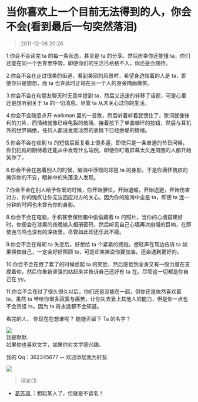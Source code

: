 # 当你喜欢上一个目前无法得到的人，你会不会(看到最后一句突然落泪)

> 2011-12-06 20:26

1.你会不会读完 ta 的每一条状态，甚至是 ta 的分享。然后庆幸你还能懂 ta，你们还能在同一个世界里呼吸。即便你们的生活已格格不入，你还是会期待。

2.你会不会在走过很美的街道，看到美丽的风景时，希望身边站着的人是 ta，即便你只是想想，而 ta 也许此时正站在另一个人的身旁掩面微笑。

3.你会不会在和朋友聊天时无意中提到 ta，然后又迅速的转移了话题，可是心里还是想听到关于 ta 的一切消息。尽管 ta 从未关心过你的生活。

4.你会不会随意点开 walkman 里的一首歌，然后听着听着就愣住了，歌词就像锋利的刀片，而情绪就像已经龟裂的玻璃，接着按下了单曲循环的按钮，然后与耳机外的世界隔绝，任何人都没发现淡然的表情下已经绝堤的情绪。

5.你会不会在收到 ta 的短信后反复看上很多遍，即使只是一条普通的节日问候，你仍犯贱的期待着还能从中发现什么端倪。即便你盯着屏幕太久连周围的人都开始笑你了。

6.你会不会在抱着别人的时候，脑海中浮现的却是 ta 的身影。于是你满怀愧疚的掩饰你的不安，眼神中的失落没人发现。

7.你会不会在别人给予你爱的时候，你开始胆怯，开始退缩，开始逃避，开始伤害对方，你的愧疚让你无法回应对方的关心。因为你的脑海中全是 ta，即使 ta 连一分钟的时间也未曾有你的身影。

8.你会不会在电脑，手机甚至保险箱中偷偷藏着 ta 的照片，当你的心墙搭建好时，你便会在漆黑的夜晚输入相册密码，然后听见自己心墙再次崩塌的巨响，在即使连鸟鸣也没有的深夜里。尽管如此却还乐此不疲。

9.你会不会在得知 ta 失恋后，好想给 ta 个紧紧的拥抱。想轻声在耳边告诉 ta 如果换做自己，一定会好好照顾 ta，可是却笑笑说你要加油，还会遇到更好的。

10.你会不会在倦了累了的时候想起 ta 的笑脸，然后感觉到全身又有一股力量在支撑着你，然后你重新坚强的站起来并告诉自己还好有 ta 在。尽管这一切都是你自己在 yy。

11.你会不会在过了很久很久以后，你们还是没能在一起，但你还是依然喜欢着 ta，虽然 ta 带给你很多寂寞与痛苦，让你失去爱上其他人的能力，但是你一点也不会责怪 ta，因为 ta 将永远都不会知道。

看完的人， 你现在在想谁呢？ 能能否留下 Ta 的名字？

[![](https://pan.4a1801.life/d/NAS/Qzone_wyf/Blogs/images/0DC054C3)](https://pan.4a1801.life/d/NAS/Qzone_wyf/Blogs/images/0DC054C3)  
我是默默.  
如果你也喜欢文字，如果你对文字感兴趣。

我的 Qq：362345677 -- 欢迎添加我为好友.

[![](https://pan.4a1801.life/d/NAS/Qzone_wyf/Blogs/images/F65B2E61.webp)](https://pan.4a1801.life/d/NAS/Qzone_wyf/Blogs/images/F65B2E61.webp)

> 评论(1)

- [葛苏琼 ](https://user.qzone.qq.com/1594217884)：想起某人了，但就是不留名！
